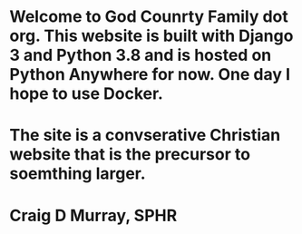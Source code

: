 # Welcome to God Counrty Family dot org. This website is built with Django 3 and Python 3.8 and is hosted on Python Anywhere for now. One day I hope to use Docker.
# The site is a convserative Christian website that is the precursor to soemthing larger. 
# Craig D Murray, SPHR
